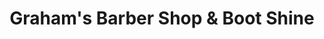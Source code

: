 ---
title: "Graham's Barber Shop & Boot Shine"
url: /cameron/grahams-barber-shop-und-boot-shine/
shop: Friseur
---